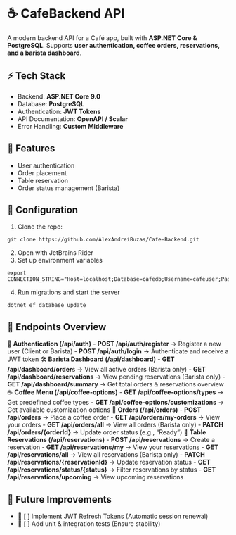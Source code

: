 # ☕ CafeBackend API 

A modern backend API for a Café app, built with **ASP.NET Core & PostgreSQL**. Supports **user authentication, coffee orders, reservations, and a barista dashboard**.

## ⚡ Tech Stack
- Backend: **ASP.NET Core 9.0**
- Database: **PostgreSQL**
- Authentication: **JWT Tokens**
- API Documentation: **OpenAPI / Scalar**
- Error Handling: **Custom Middleware**

## 🔹 Features
- User authentication
- Order placement
- Table reservation
- Order status management (Barista)

## 🎯 Configuration
1. Clone the repo:
```
git clone https://github.com/AlexAndreiBuzas/Cafe-Backend.git
```
2. Open with JetBrains Rider
3. Set up environment variables
```
export CONNECTION_STRING="Host=localhost;Database=cafedb;Username=cafeuser;Password=yourpassword"
```
4. Run migrations and start the server
```
dotnet ef database update
```   

## 📌 Endpoints Overview
 🔐 **Authentication (/api/auth)**
	-	**POST /api/auth/register** → Register a new user (Client or Barista)
	-	**POST /api/auth/login** → Authenticate and receive a JWT token
 🛠 **Barista Dashboard (/api/dashboard)**
	-	**GET /api/dashboard/order**s → View all active orders (Barista only)
	-	**GET /api/dashboard/reservations** → View pending reservations (Barista only)
	-	**GET /api/dashboard/summary** → Get total orders & reservations overview
 ☕ **Coffee Menu (/api/coffee-options)**
	-	**GET /api/coffee-options/types** → Get predefined coffee types
	-	**GET /api/coffee-options/customizations** → Get available customization options
 🛒 **Orders (/api/orders)**
	-	**POST /api/orders** → Place a coffee order
	-	**GET /api/orders/my-orders** → View your orders
	-	**GET /api/orders/all** → View all orders (Barista only)
	-	**PATCH /api/orders/{orderId}** → Update order status (e.g., “Ready”)
 📅 **Table Reservations (/api/reservations)**
	-	**POST /api/reservations** → Create a reservation
	-	**GET /api/reservations/my** → View your reservations
	-	**GET /api/reservations/all** → View all reservations (Barista only)
	-	**PATCH /api/reservations/{reservationId}** → Update reservation status
	-	**GET /api/reservations/status/{status}** → Filter reservations by status
	-	**GET /api/reservations/upcoming** → View upcoming reservations

## 🚀 Future Improvements
 - 🔄 [ ] Implement JWT Refresh Tokens (Automatic session renewal)
 - 🧪 [ ] Add unit & integration tests (Ensure stability)
